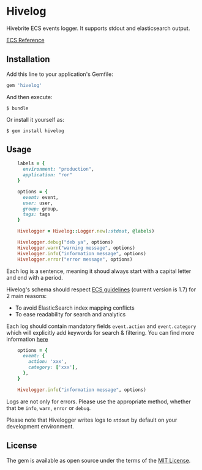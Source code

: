 # Hivelog

Hivebrite ECS events logger. It supports stdout and elasticsearch output.

[ECS Reference](https://www.elastic.co/guide/en/ecs/current/ecs-reference.html)

## Installation

Add this line to your application's Gemfile:

```ruby
gem 'hivelog'
```

And then execute:

    $ bundle

Or install it yourself as:

    $ gem install hivelog

## Usage

```ruby
    labels = {
      environment: "production",
      application: "ror"
    }

    options = {
      event: event,
      user: user,
      group: group,
      tags: tags
    }

    Hivelogger = Hivelog::Logger.new(:stdout, @labels)

    Hivelogger.debug("deb ya", options)
    Hivelogger.warn("warning message", options)
    Hivelogger.info("information message", options)
    Hivelogger.error("error message", options)
```

Each log is a sentence, meaning it shoud always start with a capital letter and end with a period.

Hivelog's schema should respect [ECS guidelines](https://www.elastic.co/guide/en/ecs/1.7/ecs-guidelines.html) (current version is 1.7) for 2 main reasons:

- To avoid ElasticSearch index mapping conflicts
- To ease readability for search and analytics

Each log should contain mandatory fields `event.action` and `event.category` which will explicitly add keywords for search & filtering. You can find more information [here](https://www.elastic.co/guide/en/ecs/1.7/ecs-event.html)

```ruby
    options = {
      event: {
        action: 'xxx',
        category: ['xxx'],
      },
    }

    Hivelogger.info("information message", options)
```

Logs are not only for errors. Please use the appropriate method, whether that be `info`, `warn`, `error` or `debug`.

Please note that Hivelogger writes logs to `stdout` by default on your development environment.

## License

The gem is available as open source under the terms of the [MIT License](https://opensource.org/licenses/MIT).
